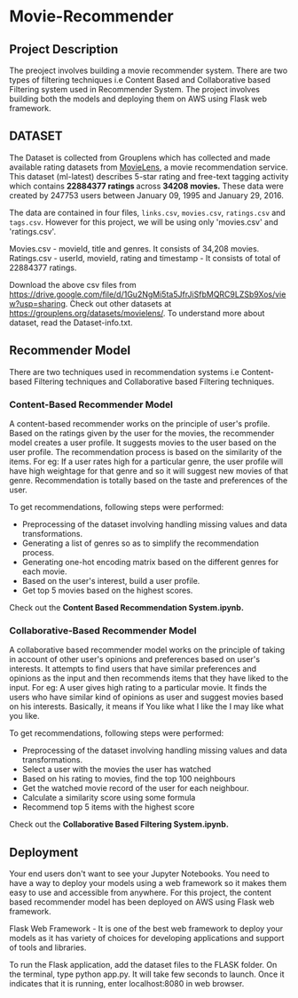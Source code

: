 # Movie-Recommender

## Project Description
The preoject involves building a movie recommender system. There are two types of filtering techniques i.e Content Based and Collaborative based Filtering system used in Recommender System. The project involves building both the models and deploying them on AWS using Flask web framework.

## DATASET
The Dataset is collected from Grouplens which has collected and made available rating datasets from [MovieLens](http://movielens.org), a movie recommendation service. This dataset (ml-latest) describes 5-star rating and free-text tagging activity which contains <b> 22884377 ratings </b> across <b>34208 movies.</b> These data were created by 247753 users between January 09, 1995 and January 29, 2016.

The data are contained in four files, `links.csv`, `movies.csv`, `ratings.csv` and `tags.csv`. However for this project, we will be using only 'movies.csv' and 'ratings.csv'.

Movies.csv - movieId, title and genres. It consists of 34,208 movies.
Ratings.csv - userId, movieId, rating and timestamp - It consists of total of 22884377 ratings.

Download the above csv files from https://drive.google.com/file/d/1Gu2NgMi5ta5JfrJiSfbMQRC9LZSb9Xos/view?usp=sharing. Check out other datasets at https://grouplens.org/datasets/movielens/. To understand more about dataset, read the Dataset-info.txt. 

## Recommender Model
There are two techniques used in recommendation systems i.e Content-based Filtering techniques and Collaborative based Filtering techniques.

### Content-Based Recommender Model
A content-based recommender works on the principle of user's profile. Based on the ratings given by the user for the movies, the recommender model creates a user profile. It suggests movies to the user based on the user profile. The recommendation process is based on the similarity of the items. For eg: If a user rates high for a particular genre, the user profile will have high weightage for that genre and so it will suggest new movies of that genre. Recommendation is totally based on the taste and preferences of the user.

To get recommendations, following steps were performed:

* Preprocessing of the dataset involving handling missing values and data transformations.
* Generating a list of genres so as to simplify the recommendation process.
* Generating one-hot encoding matrix based on the different genres for each movie.
* Based on the user's interest, build a user profile.
* Get top 5 movies based on the highest scores.

Check out the <b>Content Based Recommendation System.ipynb.</b>

### Collaborative-Based Recommender Model 
A collaborative based recommender model works on the principle of taking in account of other user's opinions and preferences based on user's interests. It attempts to find users that have similar preferences and opinions as the input and then recommends items that they have liked to the input. For eg: A user gives high rating to a particular movie. It finds the users who have similar kind of opinions as user and suggest movies based on his interests. Basically, it means if You like what I like the I may like what you like. 

To get recommendations, following steps were performed:

* Preprocessing of the dataset involving handling missing values and data transformations.
* Select a user with the movies the user has watched
* Based on his rating to movies, find the top 100 neighbours
* Get the watched movie record of the user for each neighbour.
* Calculate a similarity score using some formula
* Recommend top 5 items with the highest score

Check out the <b>Collaborative Based Filtering System.ipynb.</b>

## Deployment
Your end users don't want to see your Jupyter Notebooks. You need to have a way to deploy your models using a web framework so it makes them easy to use and accessible from anywhere. For this project, the content based recommender model has been deployed on AWS using Flask web framework. 

Flask Web Framework - It is one of the best web framework to deploy your models as it has variety of choices for developing applications and support of tools and libraries.

To run the Flask application, add the dataset files to the FLASK folder. On the terminal, type python app.py. It will take few seconds to launch. Once it indicates that it is running, enter localhost:8080 in web browser.

